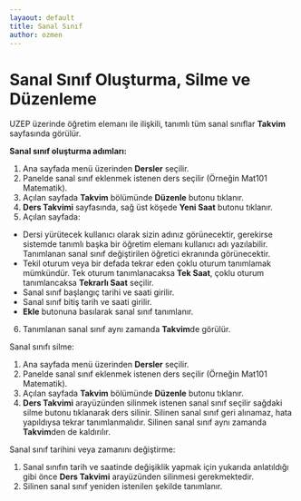 ```yaml
---
layaout: default
title: Sanal Sınıf
author: ozmen
---
```

# Sanal Sınıf Oluşturma, Silme ve Düzenleme

UZEP üzerinde öğretim elemanı ile ilişkili, tanımlı tüm sanal sınıflar **Takvim** sayfasında görülür. 

**Sanal sınıf oluşturma adımları:**
1. Ana sayfada menü üzerinden **Dersler** seçilir.
2. Panelde sanal sınıf eklenmek istenen ders seçilir (Örneğin Mat101 Matematik).
3. Açılan sayfada **Takvim** bölümünde **Düzenle** butonu tıklanır.
4. **Ders Takvimi** sayfasında, sağ üst köşede **Yeni Saat** butonu tıklanır.
5. Açılan sayfada:
- Dersi yürütecek kullanıcı olarak sizin adınız görünecektir, gerekirse sistemde tanımlı başka bir öğretim elemanı kullanıcı adı yazılabilir. Tanımlanan sanal sınıf değiştirilen öğretici ekranında görünecektir.
- Tekil oturum veya bir defada tekrar eden çoklu oturum tanımlamak mümkündür. Tek oturum tanımlanacaksa **Tek Saat**, çoklu oturum tanımlancaksa **Tekrarlı Saat** seçilir. 
- Sanal sınıf başlangıç tarihi ve saati girilir.
- Sanal sınıf bitiş tarih ve saati girilir.
- **Ekle** butonuna basılarak sanal sınıf tanımlanır.
6. Tanımlanan sanal sınıf aynı zamanda **Takvim**de görülür.

Sanal sınıfı silme:
1. Ana sayfada menü üzerinden **Dersler** seçilir.
2. Panelde sanal sınıf eklenmek istenen ders seçilir (Örneğin Mat101 Matematik).
3. Açılan sayfada **Takvim** bölümünde **Düzenle** butonu tıklanır.
4. **Ders Takvimi** arayüzünden silinmek istenen sanal sınıf seçilir sağdaki silme butonu tıklanarak ders silinir. Silinen sanal sınıf geri alınamaz, hata yapıldıysa tekrar tanımlanmalıdır. Silinen sanal sınıf aynı zamanda **Takvim**den de kaldırılır.

Sanal sınıf tarihini veya zamanını değiştirme:
1. Sanal sınıfın tarih ve saatinde değişiklik yapmak için yukarıda anlatıldığı gibi önce **Ders Takvimi** arayüzünden silinmesi gerekmektedir. 
2. Silinen sanal sınıf yeniden istenilen şekilde tanımlanır.

